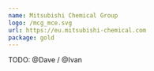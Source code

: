 ```yaml
---
name: Mitsubishi Chemical Group
logo: /mcg_mce.svg
url: https://eu.mitsubishi-chemical.com
package: gold
---
```

TODO: @Dave / @Ivan
